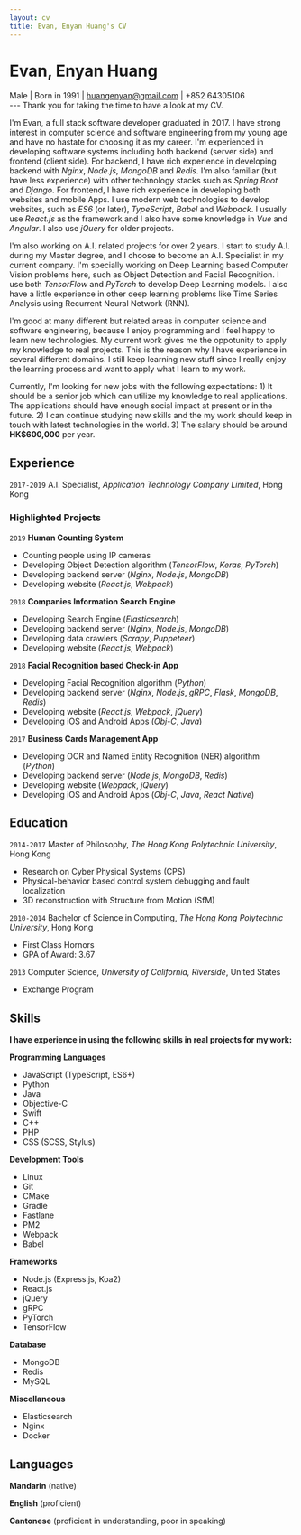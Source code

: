 ```yaml
---
layout: cv
title: Evan, Enyan Huang's CV
---
```

# Evan, Enyan Huang

<div id="webaddress">
Male | Born in 1991 |  <a href="huangenyan@gmail.com">huangenyan@gmail.com</a> | +852 64305106
</div>
---
Thank you for taking the time to have a look at my CV.

I'm Evan, a full stack software developer graduated in 2017. I have strong interest in computer science and software engineering from my young age and have no hastate for choosing it as my career. I'm experienced in developing software systems including both backend (server side) and frontend (client side). For backend, I have rich experience in developing backend with _Nginx_, _Node.js_, _MongoDB_ and _Redis_. I'm also familiar (but have less experience) with other technology stacks such as _Spring Boot_ and _Django_. For frontend, I have rich experience in developing both websites and mobile Apps. I use modern web technologies to develop websites, such as _ES6_ (or later), _TypeScript_, _Babel_ and _Webpack_. I usually use _React.js_ as the framework and I also have some knowledge in _Vue_ and _Angular_. I also use _jQuery_ for older projects.

I'm also working on A.I. related projects for over 2 years. I start to study A.I. during my Master degree, and I choose to become an A.I. Specialist in my current company. I'm specially working on Deep Learning based Computer Vision problems here, such as Object Detection and Facial Recognition. I use both _TensorFlow_ and _PyTorch_ to develop Deep Learning models. I also have a little experience in other deep learning problems like Time Series Analysis using Recurrent Neural Network (RNN).

I'm good at many different but related areas in computer science and software engineering, because I enjoy programming and I feel happy to learn new technologies. My current work gives me the oppotunity to apply my knowledge to real projects. This is the reason why I have experience in several different domains. I still keep learning new stuff since I really enjoy the learning process and want to apply what I learn to my work.

Currently, I'm looking for new jobs with the following expectations: 1) It should be a senior job which can utilize my knowledge to real applications. The applications should have enough social impact at present or in the future. 2) I can continue studying new skills and the my work should keep in touch with latest technologies in the world. 3) The salary should be around __HK$600,000__ per year.

## Experience

`2017-2019`
A.I. Specialist, _Application Technology Company Limited_, Hong Kong

### Highlighted Projects

`2019`
__Human Counting System__

- Counting people using IP cameras
- Developing Object Detection algorithm (_TensorFlow_, _Keras_, _PyTorch_)
- Developing backend server (_Nginx_, _Node.js_, _MongoDB_)
- Developing website (_React.js_, _Webpack_)

`2018`
__Companies Information Search Engine__

- Developing Search Engine (_Elasticsearch_)
- Developing backend server (_Nginx_, _Node.js_, _MongoDB_)
- Developing data crawlers (_Scrapy_, _Puppeteer_)
- Developing website (_React.js_, _Webpack_)

`2018`
__Facial Recognition based Check-in App__

- Developing Facial Recognition algorithm (_Python_)
- Developing backend server (_Nginx_, _Node.js_, _gRPC_, _Flask_, _MongoDB_, _Redis_)
- Developing website (_React.js_, _Webpack_, _jQuery_)
- Developing iOS and Android Apps (_Obj-C_, _Java_)

`2017`
__Business Cards Management App__

- Developing OCR and Named Entity Recognition (NER) algorithm (_Python_)
- Developing backend server (_Node.js_, _MongoDB_, _Redis_)
- Developing website (_Webpack_, _jQuery_)
- Developing iOS and Android Apps (_Obj-C_, _Java_, _React Native_)

## Education

`2014-2017`
Master of Philosophy, _The Hong Kong Polytechnic University_, Hong Kong

- Research on Cyber Physical Systems (CPS)
- Physical-behavior based control system debugging and fault localization
- 3D reconstruction with Structure from Motion (SfM)

`2010-2014`
Bachelor of Science in Computing, _The Hong Kong Polytechnic University_, Hong Kong

- First Class Hornors
- GPA of Award: 3.67

`2013`
Computer Science, _University of California, Riverside_, United States

- Exchange Program

## Skills

__I have experience in using the following skills in real projects for my work:__

__Programming Languages__

- JavaScript (TypeScript, ES6+)
- Python
- Java
- Objective-C
- Swift
- C++
- PHP
- CSS (SCSS, Stylus)

__Development Tools__

- Linux
- Git
- CMake
- Gradle
- Fastlane
- PM2
- Webpack
- Babel

__Frameworks__

- Node.js (Express.js, Koa2)
- React.js
- jQuery
- gRPC
- PyTorch
- TensorFlow

__Database__

- MongoDB
- Redis
- MySQL

__Miscellaneous__

- Elasticsearch
- Nginx
- Docker

## Languages

__Mandarin__ (native)

__English__ (proficient)

__Cantonese__ (proficient in understanding, poor in speaking)

<!-- ### Footer

Last updated: Dec 1, 2019 -->


